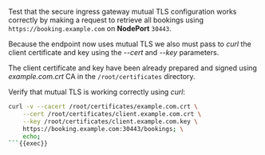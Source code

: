 Test that the secure ingress gateway mutual TLS configuration works correctly by making a request
to retrieve all bookings using `https://booking.example.com` on **NodePort** `30443`.

Because the endpoint now uses mutual TLS we also must pass to *curl* the client certificate and key
using the *--cert* and *--key* parameters.

The client certificate and key have been already prepared and signed using *example.com.crt* CA
in the `/root/certificates` directory.


Verify that mutual TLS is working correctly using *curl*:

```bash
curl -v --cacert /root/certificates/example.com.crt \
    --cert /root/certificates/client.example.com.crt \
    --key /root/certificates/client.example.com.key \
    https://booking.example.com:30443/bookings; \
    echo;
```{{exec}}
